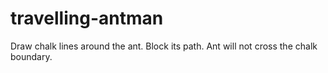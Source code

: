 # travelling-antman

Draw chalk lines around the ant. Block its path. 
Ant will not cross the chalk boundary.
